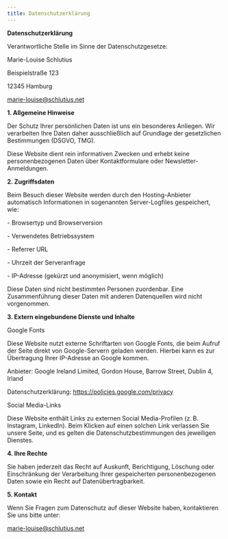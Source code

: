 ```yaml
---
title: Datenschutzerklärung
---
```

**Datenschutzerklärung**

Verantwortliche Stelle im Sinne der Datenschutzgesetze:  

Marie-Louise Schlutius  

Beispielstraße 123  

12345 Hamburg  

marie-louise@schlutius.net

**1. Allgemeine Hinweise**  

Der Schutz Ihrer persönlichen Daten ist uns ein besonderes Anliegen. Wir verarbeiten Ihre Daten daher ausschließlich auf Grundlage der gesetzlichen Bestimmungen (DSGVO, TMG).  

Diese Website dient rein informativen Zwecken und erhebt keine personenbezogenen Daten über Kontaktformulare oder Newsletter-Anmeldungen.

**2. Zugriffsdaten**  

Beim Besuch dieser Website werden durch den Hosting-Anbieter automatisch Informationen in sogenannten Server-Logfiles gespeichert, wie:  

\- Browsertyp und Browserversion  

\- Verwendetes Betriebssystem  

\- Referrer URL  

\- Uhrzeit der Serveranfrage  

\- IP-Adresse (gekürzt und anonymisiert, wenn möglich)  

Diese Daten sind nicht bestimmten Personen zuordenbar. Eine Zusammenführung dieser Daten mit anderen Datenquellen wird nicht vorgenommen.

**3. Extern eingebundene Dienste und Inhalte**  

Google Fonts  

Diese Website nutzt externe Schriftarten von Google Fonts, die beim Aufruf der Seite direkt von Google-Servern geladen werden. Hierbei kann es zur Übertragung Ihrer IP-Adresse an Google kommen.  

Anbieter: Google Ireland Limited, Gordon House, Barrow Street, Dublin 4, Irland  

Datenschutzerklärung: https://policies.google.com/privacy

Social Media-Links  

Diese Website enthält Links zu externen Social Media-Profilen (z. B. Instagram, LinkedIn). Beim Klicken auf einen solchen Link verlassen Sie unsere Seite, und es gelten die Datenschutzbestimmungen des jeweiligen Dienstes.

**4. Ihre Rechte**  

Sie haben jederzeit das Recht auf Auskunft, Berichtigung, Löschung oder Einschränkung der Verarbeitung Ihrer gespeicherten personenbezogenen Daten sowie ein Recht auf Datenübertragbarkeit.

**5. Kontakt**  

Wenn Sie Fragen zum Datenschutz auf dieser Website haben, kontaktieren Sie uns bitte unter:  

marie-louise@schlutius.net
